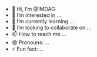 - 👋 Hi, I’m @IMDAG
- 👀 I’m interested in ...
- 🌱 I’m currently learning ...
- 💞️ I’m looking to collaborate on ...
- 📫 How to reach me ...
- 😄 Pronouns: ...
- ⚡ Fun fact: ...

<!---
IMDAG/IMDAG is a ✨ special ✨ repository because its `README.md` (this file) appears on your GitHub profile.
You can click the Preview link to take a look at your changes.
--->
